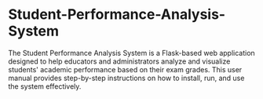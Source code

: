 # Student-Performance-Analysis-System
The Student Performance Analysis System is a Flask-based web application designed to help educators and administrators analyze and visualize students' academic performance based on their exam grades. This user manual provides step-by-step instructions on how to install, run, and use the system effectively.
